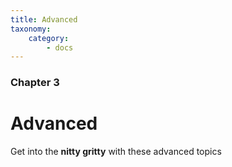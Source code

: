 ```yaml
---
title: Advanced
taxonomy:
    category:
        - docs
---
```


### Chapter 3

# Advanced

Get into the **nitty gritty** with these advanced topics
